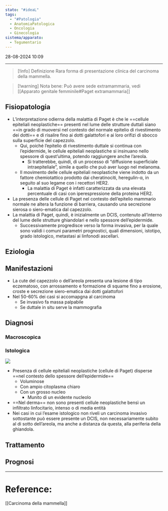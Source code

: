 ```yaml
---
stato: "#ideaL"
tags:
  - "#Patologia"
  - AnatomiaPatologica
  - Oncologia
  - Ginecologia
sistema/apparato:
  - Tegumentario
---
```

28-08-2024 10:09

--- 

>[!info] Definizione
>Rara forma di presentazione clinica del carcinoma della mammella.

>[!warning] Nota bene: 
>Può avere sede extramammaria, vedi [[Apparato genitale femminile#Paget extramammaria]]
## Fisiopatologia
- L’interpretazione odierna della malattia di Paget è che le ==cellule epiteliali neoplastiche== presenti nel lume delle strutture duttali siano ==in grado di muoversi nel contesto del normale epitelio di rivestimento dei dotti== e di risalire fino ai dotti galattofori e ai loro orifizi di sbocco sulla superficie del capezzolo.
	- Qui, poiché l’epitelio di rivestimento duttale si continua con l’epidermide, le cellule epiteliali neoplastiche si insinuano nello spessore di quest’ultima, potendo raggiungere anche l’areola. 
		- Si tratterebbe, quindi, di un processo di “diffusione superficiale intraepiteliale”, simile a quello che può aver luogo nel melanoma.
	- Il movimento delle cellule epiteliali neoplastiche viene indotto da un fattore chemiotattico prodotto dai cheratinociti, heregulin-α, in seguito al suo legame con i recettori HER2. 
		- La malattia di Paget è infatti caratterizzata da una elevata percentuale di casi con iperespressione della proteina HER2.
- La presenza delle cellule di Paget nel contesto dell’epitelio mammario normale ne altera la funzione di barriera, causando una secrezione sierosa o siero-ematica dal capezzolo.
- La malattia di Paget, quindi, è inizialmente un DCIS, contenuto all’interno del lume delle strutture ghiandolari e nello spessore dell’epidermide. 
	- Successivamente progredisce verso la forma invasiva, per la quale sono validi i comuni parametri prognostici, quali dimensioni, istotipo, grado istologico, metastasi ai linfonodi ascellari.
## Eziologia

## Manifestazioni
- La cute del capezzolo o dell’areola presenta una lesione di tipo eczematoso, con arrossamento e formazione di squame fino a erosione, croste e secrezione siero-ematica dai dotti galattofori
- Nel 50-60% dei casi si accomapgna al carcinoma
	- Se invasivo fa massa palpabile
	- Se duttale in situ serve la mammografia

## Diagnosi
### Macroscopica
### Istologica
![](https://i.imgur.com/OFsm0wy.png)

- Presenza di cellule epiteliali neoplastiche (cellule di Paget) disperse ==nel contesto dello spessore dell’epidermide==
	- Voluminose
	- Con ampio citoplasma chiaro 
	- Con un grosso nucleo 
		- Munito di un evidente nucleolo
- ==Nel derma== non sono presenti cellule neoplastiche bensì un infiltrato linfocitario, intenso o di media entità 
- Nei casi in cui l’esame istologico non riveli un carcinoma invasivo sottostante può essere presente un DCIS, non necessariamente subito al di sotto dell’areola, ma anche a distanza da questa, alla periferia della ghiandola.


## Trattamento

## Prognosi













--- 
# Reference:
[[Carcinoma della mammella]]